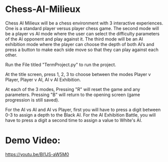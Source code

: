 # Chess-AI-Milieux

Chess AI Milieux will be a chess environment with 3 interactive experiences. One is a standard player versus player chess game. The second mode will be a player vs AI mode where the user can select the difficulty parameters of the AI opponent and play against it. The third mode will be an AI exhibition mode where the player can choose the depth of both AI’s and press a button to make each side move so that they can play against each other. 

Run the File titled "TermProject.py" to run the project. 

At the title screen, press 1, 2, 3 to choose between the modes Player v Player, Player v AI, AI v AI Exhibition. 

At each of the 3 modes, Pressing "R" will reset the game and any parameters. Pressing "B" will return to the opening screen (game progression is still saved).

For the AI vs AI and AI vs Player, first you will have to press a digit between 0-3 to assign a depth to the Black AI. For the AI Exhibition Battle, you will have to press a digit a second time to assign a value to White's AI. 

# Demo Video:

https://youtu.be/BI1JS-aW5M0
